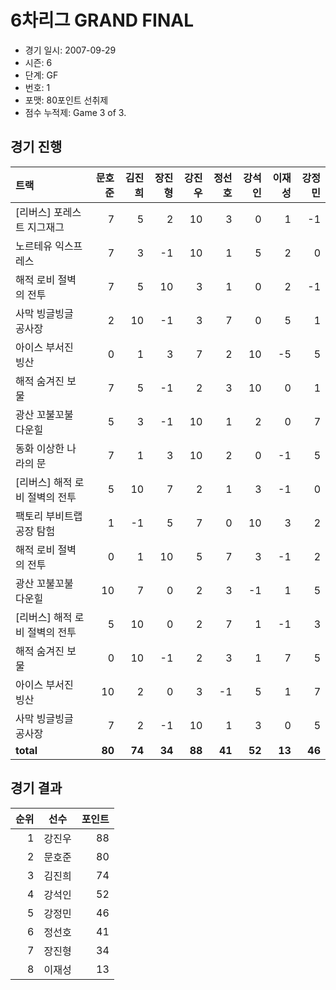 # 6차리그 GRAND FINAL

- 경기 일시: 2007-09-29
- 시즌: 6
- 단계: GF
- 번호: 1
- 포맷: 80포인트 선취제
- 점수 누적제: Game 3 of 3.





## 경기 진행

| 트랙 | 문호준 | 김진희 | 장진형 | 강진우 | 정선호 | 강석인 | 이재성 | 강정민 |
|:---|---:|---:|---:|---:|---:|---:|---:|---:|
| [리버스] 포레스트 지그재그 | 7 | 5 | 2 | 10 | 3 | 0 | 1 | -1 |
| 노르테유 익스프레스 | 7 | 3 | -1 | 10 | 1 | 5 | 2 | 0 |
| 해적 로비 절벽의 전투 | 7 | 5 | 10 | 3 | 1 | 0 | 2 | -1 |
| 사막 빙글빙글 공사장 | 2 | 10 | -1 | 3 | 7 | 0 | 5 | 1 |
| 아이스 부서진 빙산 | 0 | 1 | 3 | 7 | 2 | 10 | -5 | 5 |
| 해적 숨겨진 보물 | 7 | 5 | -1 | 2 | 3 | 10 | 0 | 1 |
| 광산 꼬불꼬불 다운힐 | 5 | 3 | -1 | 10 | 1 | 2 | 0 | 7 |
| 동화 이상한 나라의 문 | 7 | 1 | 3 | 10 | 2 | 0 | -1 | 5 |
| [리버스] 해적 로비 절벽의 전투 | 5 | 10 | 7 | 2 | 1 | 3 | -1 | 0 |
| 팩토리 부비트랩 공장 탐험 | 1 | -1 | 5 | 7 | 0 | 10 | 3 | 2 |
| 해적 로비 절벽의 전투 | 0 | 1 | 10 | 5 | 7 | 3 | -1 | 2 |
| 광산 꼬불꼬불 다운힐 | 10 | 7 | 0 | 2 | 3 | -1 | 1 | 5 |
| [리버스] 해적 로비 절벽의 전투 | 5 | 10 | 0 | 2 | 7 | 1 | -1 | 3 |
| 해적 숨겨진 보물 | 0 | 10 | -1 | 2 | 3 | 1 | 7 | 5 |
| 아이스 부서진 빙산 | 10 | 2 | 0 | 3 | -1 | 5 | 1 | 7 |
| 사막 빙글빙글 공사장 | 7 | 2 | -1 | 10 | 1 | 3 | 0 | 5 |
| __total__ | __80__ | __74__ | __34__ | __88__ | __41__ | __52__ | __13__ | __46__ |




## 경기 결과

| 순위 | 선수 | 포인트 |
|---:|:---:|---:|
| 1 | 강진우 | 88 |
| 2 | 문호준 | 80 |
| 3 | 김진희 | 74 |
| 4 | 강석인 | 52 |
| 5 | 강정민 | 46 |
| 6 | 정선호 | 41 |
| 7 | 장진형 | 34 |
| 8 | 이재성 | 13 |


